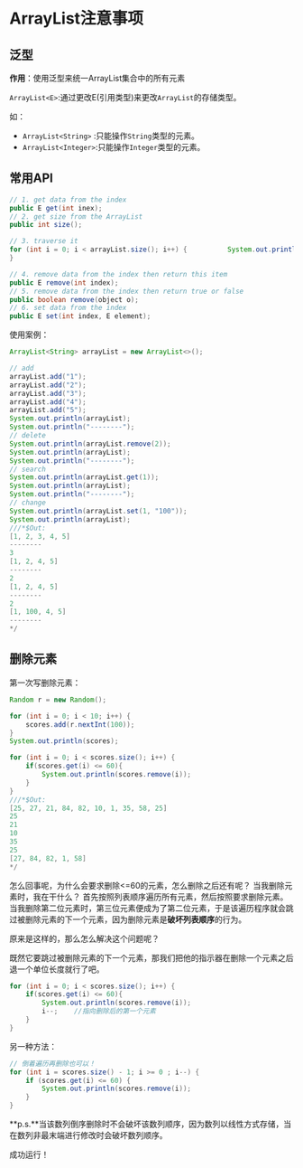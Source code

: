 # ArrayList注意事项

## 泛型

**作用**：使用泛型来统一ArrayList集合中的所有元素

`ArrayList<E>`:通过更改E(引用类型)来更改`ArrayList`的存储类型。

如：

 - `ArrayList<String>` :只能操作`String`类型的元素。
 - `ArrayList<Integer>`:只能操作`Integer`类型的元素。

## 常用API

```java
// 1. get data from the index
public E get(int inex);
// 2. get size from the ArrayList
public int size();

// 3. traverse it 
for (int i = 0; i < arrayList.size(); i++) {          System.out.println(arrayList.get(i));
}

// 4. remove data from the index then return this item
public E remove(int index);
// 5. remove data from the index then return true or false
public boolean remove(object o);
// 6. set data from the index
public E set(int index, E element);
```
使用案例：
```java
ArrayList<String> arrayList = new ArrayList<>();

// add
arrayList.add("1");
arrayList.add("2");
arrayList.add("3");
arrayList.add("4");
arrayList.add("5");
System.out.println(arrayList);
System.out.println("--------");
// delete
System.out.println(arrayList.remove(2));
System.out.println(arrayList);
System.out.println("--------");
// search
System.out.println(arrayList.get(1));
System.out.println(arrayList);
System.out.println("--------");
// change
System.out.println(arrayList.set(1, "100"));
System.out.println(arrayList);
///*$Out:
[1, 2, 3, 4, 5]
--------
3
[1, 2, 4, 5]
--------
2
[1, 2, 4, 5]
--------
2
[1, 100, 4, 5]
--------
*/
```

## 删除元素

第一次写删除元素：

``` java
Random r = new Random();

for (int i = 0; i < 10; i++) {
    scores.add(r.nextInt(100));
}
System.out.println(scores);

for (int i = 0; i < scores.size(); i++) {
    if(scores.get(i) <= 60){
        System.out.println(scores.remove(i));
    }
}
///*$Out:
[25, 27, 21, 84, 82, 10, 1, 35, 58, 25]
25
21
10
35
25
[27, 84, 82, 1, 58]
*/
```

怎么回事呢，为什么会要求删除<=60的元素，怎么删除之后还有呢？
当我删除元素时，我在干什么？
首先按照列表顺序遍历所有元素，然后按照要求删除元素。当我删除第二位元素时，第三位元素便成为了第二位元素，于是该遍历程序就会跳过被删除元素的下一个元素，因为删除元素是**破坏列表顺序**的行为。

原来是这样的，那么怎么解决这个问题呢？

既然它要跳过被删除元素的下一个元素，那我们把他的指示器在删除一个元素之后退一个单位长度就行了吧。

```java
for (int i = 0; i < scores.size(); i++) {
    if(scores.get(i) <= 60){
        System.out.println(scores.remove(i));
        i--;    //指向删除后的第一个元素
    }
}
```

另一种方法： 
``` java
// 倒着遍历再删除也可以！
for (int i = scores.size() - 1; i >= 0 ; i--) {
    if (scores.get(i) <= 60) {
        System.out.println(scores.remove(i));
    }
}
```
**p.s.**当该数列倒序删除时不会破坏该数列顺序，因为数列以线性方式存储，当在数列非最末端进行修改时会破坏数列顺序。

成功运行！

 